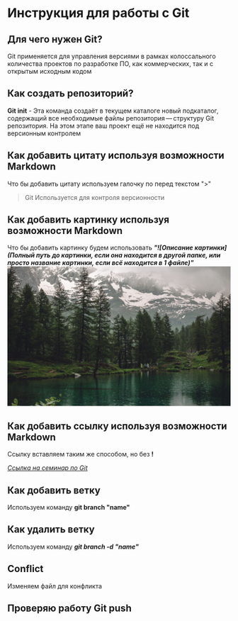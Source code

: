 # Инструкция для работы с Git

## Для чего нужен Git?
Git применяется для управления версиями в рамках колоссального количества проектов по разработке ПО, как коммерческих, так и с открытым исходным кодом

## Как создать репозиторий?
**Git init** - Эта команда создаёт в текущем каталоге новый подкаталог, содержащий все необходимые файлы репозитория — структуру Git репозитория. На этом этапе ваш проект ещё не находится под версионным контролем

## Как добавить цитату используя возможности Markdown
Что бы добавить цитату используем галочку по перед текстом ">"
> Git Используется для контроля версионности

## Как добавить картинку используя возможности Markdown
Что бы добавить картинку будем использовать ***"![Описание картинки](Полный путь до картинки, если она находится в другой папке, или просто название картинки, если всё находится в 1 файле)"***
![Природа](Wield_nature.jpg)

## Как добавить ссылку используя возможности Markdown
Ссылку вставляем таким же способом, но без **!**

*[Ссылка на семинар по Git](https://gb.ru/lessons/329895)*

## Как добавить ветку
Используем команду **git branch "name"**

## Как удалить ветку
Используем команду ***git branch -d "name"***

## Conflict
Изменяем файл для конфликта

## Проверяю работу Git push 



